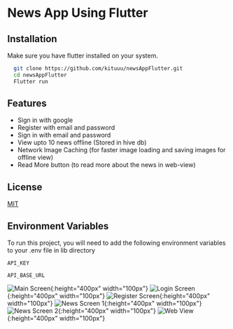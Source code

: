 
# News App Using Flutter





## Installation

Make sure you have flutter installed on your system.

```bash
  git clone https://github.com/kituuu/newsAppFlutter.git
  cd newsAppFlutter
  Flutter run
```
    
## Features

- Sign in with google
- Register with email and password
- Sign in with email and password
- View upto 10 news offline (Stored in hive db)
- Network Image Caching (for faster image loading and saving images for offline view)
- Read More button (to read more about the news in web-view)



## License

[MIT](https://choosealicense.com/licenses/mit/)


## Environment Variables

To run this project, you will need to add the following environment variables to your .env file in lib directory

`API_KEY`

`API_BASE_URL`

![Main Screen](https://github.com/kituuu/newsAppFlutter/assets/66073214/0809376a-6c84-426e-9ddd-54420492bc62){:height="400px" width="100px"}
![Login Screen](https://github.com/kituuu/newsAppFlutter/assets/66073214/f08249c8-7b50-42ea-a30f-7428d76dc111){:height="400px" width="100px"}
![Register Screen](https://github.com/kituuu/newsAppFlutter/assets/66073214/8fd39753-9f5c-4e9c-9ea8-24f18580580d){:height="400px" width="100px"}
![News Screen 1](https://github.com/kituuu/newsAppFlutter/assets/66073214/994ddd7a-2228-4058-8279-7bb0b67e2990){:height="400px" width="100px"}
![News Screen 2](https://github.com/kituuu/newsAppFlutter/assets/66073214/a78ec599-5cef-4903-827c-dbb771c5a000){:height="400px" width="100px"}
![Web View](https://github.com/kituuu/newsAppFlutter/assets/66073214/d23175d8-d7ab-4d05-a277-621af7954228){:height="400px" width="100px"}


